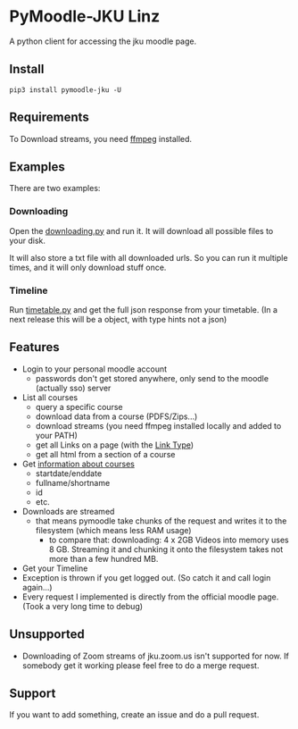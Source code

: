 # PyMoodle-JKU Linz

A python client for accessing the jku moodle page. 

## Install

`pip3 install pymoodle-jku -U`

## Requirements

To Download streams, you need [ffmpeg](https://ffmpeg.org/download.html) installed. 

## Examples

There are two examples:

### Downloading

Open the [downloading.py](pymoodle_jku/Tests/downloading.py) and run it. It will download all possible files to your disk.

It will also store a txt file with all downloaded urls. So you can run it multiple times, and it will only download stuff once.

### Timeline

Run [timetable.py](pymoodle_jku/Tests/timetable.py) and get the full json response from your timetable. (In a next release this will be a object, with type hints not a json)

## Features

- Login to your personal moodle account
    - passwords don't get stored anywhere, only send to the moodle (actually sso) server
- List all courses
    - query a specific course
    - download data from a course (PDFS/Zips...)
    - download streams (you need ffmpeg installed locally and added to your PATH)
    - get all Links on a page (with the [Link Type](pymoodle_jku/Classes/course_data.py))
    - get all html from a section of a course
- Get [information about courses](pymoodle_jku/Classes/course.py)
    - startdate/enddate
    - fullname/shortname
    - id
    - etc.
- Downloads are streamed
    - that means pymoodle take chunks of the request and writes it to the filesystem (which means less RAM usage)
        - to compare that: downloading: 4 x 2GB Videos into memory uses 8 GB. Streaming it and chunking it onto the filesystem takes not more than a few hundred MB.
- Get your Timeline
- Exception is thrown if you get logged out. (So catch it and call login again...)
- Every request I implemented is directly from the official moodle page. (Took a very long time to debug)


## Unsupported

- Downloading of Zoom streams of jku.zoom.us isn't supported for now. If somebody get it working please feel free to do a merge request.


## Support

If you want to add something, create an issue and do a pull request. 
